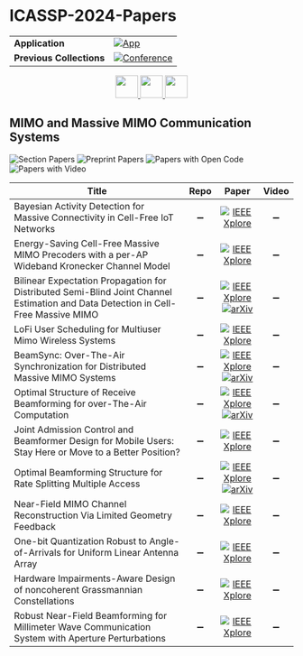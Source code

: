 # ICASSP-2024-Papers

<table>
    <tr>
        <td><strong>Application</strong></td>
        <td>
            <a href="https://huggingface.co/spaces/DmitryRyumin/NewEraAI-Papers" style="float:left;">
                <img src="https://img.shields.io/badge/🤗-NewEraAI--Papers-FFD21F.svg" alt="App" />
            </a>
        </td>
    </tr>
    <tr>
        <td><strong>Previous Collections</strong></td>
        <td>
            <a href="https://github.com/DmitryRyumin/ICASSP-2023-24-Papers/blob/main/README_2023.md">
                <img src="http://img.shields.io/badge/ICASSP-2023-0073AE.svg" alt="Conference">
            </a>
        </td>
    </tr>
</table>

<div align="center">
    <a href="https://github.com/DmitryRyumin/ICASSP-2023-24-Papers/blob/main/sections/2024/main/MLSP-P16.md">
        <img src="https://cdn.jsdelivr.net/gh/DmitryRyumin/NewEraAI-Papers@main/images/left.svg" width="40" alt="" />
    </a>
    <a href="https://github.com/DmitryRyumin/ICASSP-2023-24-Papers/">
        <img src="https://cdn.jsdelivr.net/gh/DmitryRyumin/NewEraAI-Papers@main/images/home.svg" width="40" alt="" />
    </a>
    <a href="https://github.com/DmitryRyumin/ICASSP-2023-24-Papers/blob/main/sections/2024/main/MMSP-P4.md">
        <img src="https://cdn.jsdelivr.net/gh/DmitryRyumin/NewEraAI-Papers@main/images/right.svg" width="40" alt="" />
    </a>
</div>

## MIMO and Massive MIMO Communication Systems

![Section Papers](https://img.shields.io/badge/Section%20Papers-12-42BA16) ![Preprint Papers](https://img.shields.io/badge/Preprint%20Papers-4-b31b1b) ![Papers with Open Code](https://img.shields.io/badge/Papers%20with%20Open%20Code-0-1D7FBF) ![Papers with Video](https://img.shields.io/badge/Papers%20with%20Video-0-FF0000)

| **Title** | **Repo** | **Paper** | **Video** |
|-----------|:--------:|:---------:|:---------:|
| Bayesian Activity Detection for Massive Connectivity in Cell-Free IoT Networks | :heavy_minus_sign: | [![IEEE Xplore](https://img.shields.io/badge/IEEE-10445919-E4A42C.svg)](https://ieeexplore.ieee.org/document/10445919) | :heavy_minus_sign: |
| Energy-Saving Cell-Free Massive MIMO Precoders with a per-AP Wideband Kronecker Channel Model | :heavy_minus_sign: | [![IEEE Xplore](https://img.shields.io/badge/IEEE-10445855-E4A42C.svg)](https://ieeexplore.ieee.org/document/10445855) | :heavy_minus_sign: |
| Bilinear Expectation Propagation for Distributed Semi-Blind Joint Channel Estimation and Data Detection in Cell-Free Massive MIMO | :heavy_minus_sign: | [![IEEE Xplore](https://img.shields.io/badge/IEEE-10378663-E4A42C.svg)](https://ieeexplore.ieee.org/document/10378663) <br/> [![arXiv](https://img.shields.io/badge/arXiv-2312.11688-b31b1b.svg)](https://arxiv.org/abs/2312.11688) | :heavy_minus_sign: |
| LoFi User Scheduling for Multiuser Mimo Wireless Systems | :heavy_minus_sign: | [![IEEE Xplore](https://img.shields.io/badge/IEEE-10445898-E4A42C.svg)](https://ieeexplore.ieee.org/document/10445898) | :heavy_minus_sign: |
| BeamSync: Over-The-Air Synchronization for Distributed Massive MIMO Systems | :heavy_minus_sign: | [![IEEE Xplore](https://img.shields.io/badge/IEEE-10336747-E4A42C.svg)](https://ieeexplore.ieee.org/document/10336747) <br/> [![arXiv](https://img.shields.io/badge/arXiv-2311.11070-b31b1b.svg)](https://arxiv.org/abs/2311.11070) | :heavy_minus_sign: |
| Optimal Structure of Receive Beamforming for over-The-Air Computation | :heavy_minus_sign: | [![IEEE Xplore](https://img.shields.io/badge/IEEE-10446858-E4A42C.svg)](https://ieeexplore.ieee.org/document/10446858) <br/> [![arXiv](https://img.shields.io/badge/arXiv-2404.14036-b31b1b.svg)](https://arxiv.org/abs/2404.14036) | :heavy_minus_sign: |
| Joint Admission Control and Beamformer Design for Mobile Users: Stay Here or Move to a Better Position? | :heavy_minus_sign: | [![IEEE Xplore](https://img.shields.io/badge/IEEE-10446783-E4A42C.svg)](https://ieeexplore.ieee.org/document/10446783) | :heavy_minus_sign: |
| Optimal Beamforming Structure for Rate Splitting Multiple Access | :heavy_minus_sign: | [![IEEE Xplore](https://img.shields.io/badge/IEEE-10445829-E4A42C.svg)](https://ieeexplore.ieee.org/document/10445829) <br/> [![arXiv](https://img.shields.io/badge/arXiv-2309.10342-b31b1b.svg)](https://arxiv.org/abs/2309.10342) | :heavy_minus_sign: |
| Near-Field MIMO Channel Reconstruction Via Limited Geometry Feedback | :heavy_minus_sign: | [![IEEE Xplore](https://img.shields.io/badge/IEEE-10446882-E4A42C.svg)](https://ieeexplore.ieee.org/document/10446882) | :heavy_minus_sign: |
| One-bit Quantization Robust to Angle-of-Arrivals for Uniform Linear Antenna Array | :heavy_minus_sign: | [![IEEE Xplore](https://img.shields.io/badge/IEEE-10447710-E4A42C.svg)](https://ieeexplore.ieee.org/document/10447710) | :heavy_minus_sign: |
| Hardware Impairments-Aware Design of noncoherent Grassmannian Constellations | :heavy_minus_sign: | [![IEEE Xplore](https://img.shields.io/badge/IEEE-10447367-E4A42C.svg)](https://ieeexplore.ieee.org/document/10447367) | :heavy_minus_sign: |
| Robust Near-Field Beamforming for Millimeter Wave Communication System with Aperture Perturbations | :heavy_minus_sign: | [![IEEE Xplore](https://img.shields.io/badge/IEEE-10447507-E4A42C.svg)](https://ieeexplore.ieee.org/document/10447507) | :heavy_minus_sign: |
